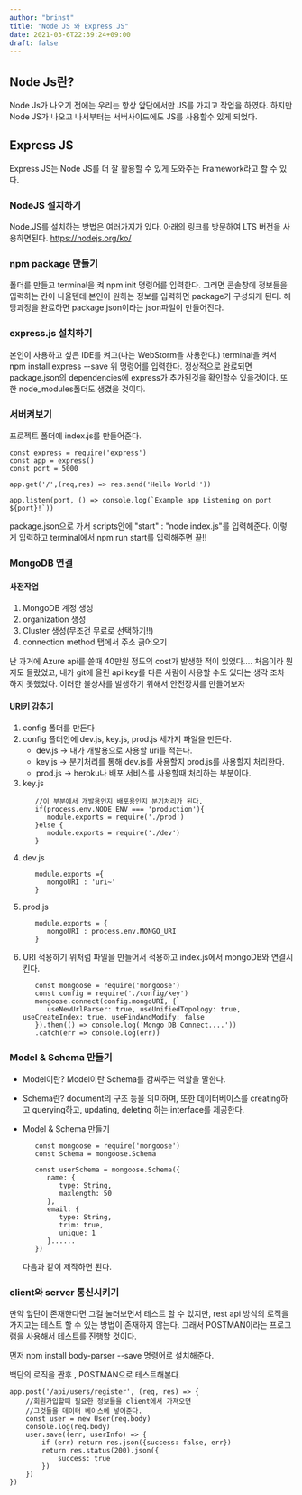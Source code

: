 ```yaml
---
author: "brinst"
title: "Node JS 와 Express JS"
date: 2021-03-6T22:39:24+09:00
draft: false
---
```


## Node Js란?

Node Js가 나오기 전에는 우리는 항상 앞단에서만 JS를 가지고 작업을 하였다.
하지만 Node JS가 나오고 나서부터는 서버사이드에도 JS를 사용할수 있게 되었다.

## Express JS

Express JS는 Node JS를 더 잘 활용할 수 있게 도와주는 Framework라고 할 수 있다.

### NodeJS 설치하기

Node.JS를 설치하는 방법은 여러가지가 있다.
아래의 링크를 방문하여 LTS 버전을 사용하면된다.
https://nodejs.org/ko/

### npm package 만들기

폴더를 만들고 terminal을 켜 npm init 명령어를 입력한다.
그러면 콘솔창에 정보들을 입력하는 칸이 나올텐데 본인이 원하는 정보를 입력하면 package가 구성되게 된다.
해당과정을 완료하면 package.json이라는 json파일이 만들어진다.

### express.js 설치하기

본인이 사용하고 싶은 IDE를 켜고(나는 WebStorm을 사용한다.) terminal을 켜서
npm install express --save
위 명령어를 입력한다.
정상적으로 완료되면 package.json의 dependencies에 express가 추가된것을 확인할수 있을것이다.
또한 node_modules폴더도 생겼을 것이다.

### 서버켜보기

프로젝트 폴더에 index.js를 만들어준다.

```JS
const express = require('express')
const app = express()
const port = 5000

app.get('/',(req,res) => res.send('Hello World!'))

app.listen(port, () => console.log(`Example app Listeming on port ${port}!`))
```

package.json으로 가서 scripts안에
"start" : "node index.js"를 입력해준다.
이렇게 입력하고 terminal에서 npm run start를 입력해주면 끝!!

### MongoDB 연결

#### 사전작업

1. MongoDB 계정 생성
2. organization 생성
3. Cluster 생성(무조건 무료로 선택하기!!)
4. connection method 탭에서 주소 긁어오기

난 과거에 Azure api를 쓸때 40만원 정도의 cost가 발생한 적이 있었다....
처음이라 뭔지도 몰랐었고, 내가 git에 올린 api key를 다른 사람이 사용할 수도 있다는 생각 조차 하지 못했었다.
이러한 불상사를 발생하기 위해서 안전장치를 만들어보자

#### URI키 감추기

1. config 폴더를 만든다
2. config 폴더안에 dev.js, key.js, prod.js 세가지 파일을 만든다.
   - dev.js -> 내가 개발용으로 사용할 uri를 적는다.
   - key.js -> 분기처리를 통해 dev.js를 사용할지 prod.js를 사용할지 처리한다.
   - prod.js -> heroku나 배포 서비스를 사용할때 처리하는 부분이다.
3. key.js
   ```JS
      //이 부분에서 개발용인지 배포용인지 분기처리가 된다.
      if(process.env.NODE_ENV === 'production'){
         module.exports = require('./prod')
      }else {
         module.exports = require('./dev')
      }
   ```
4. dev.js
   ```JS
      module.exports ={
         mongoURI : 'uri~'
      }
   ```
5. prod.js
   ```JS
      module.exports = {
         mongoURI : process.env.MONGO_URI
      }
   ```
6. URI 적용하기
   위처럼 파일을 만들어서 적용하고 index.js에서 mongoDB와 연결시킨다.
   ```JS
      const mongoose = require('mongoose')
      const config = require('./config/key')
      mongoose.connect(config.mongoURI, {
         useNewUrlParser: true, useUnifiedTopology: true, useCreateIndex: true, useFindAndModify: false
      }).then(() => console.log('Mongo DB Connect....'))
      .catch(err => console.log(err))
   ```

### Model & Schema 만들기

- Model이란?
  Model이란 Schema를 감싸주는 역할을 말한다.
- Schema란?
  document의 구조 등을 의미하며, 또한 데이터베이스를 creating하고 querying하고, updating, deleting 하는 interface를 제공한다.
- Model & Schema 만들기

  ```JS
     const mongoose = require('mongoose')
     const Schema = mongoose.Schema

     const userSchema = mongoose.Schema({
        name: {
           type: String,
           maxlength: 50
        },
        email: {
           type: String,
           trim: true,
           unique: 1
        }......
     })
  ```

  다음과 같이 제작하면 된다.

### client와 server 통신시키기

만약 앞단이 존재한다면 그걸 눌러보면서 테스트 할 수 있지만, rest api 방식의 로직을 가지고는 테스트 할 수 있는 방법이 존재하지 않는다.
그래서 POSTMAN이라는 프로그램을 사용해서 테스트를 진행할 것이다.

먼저 npm install body-parser --save 명령어로 설치해준다.

백단의 로직을 짠후 , POSTMAN으로 테스트해본다.

```JS
app.post('/api/users/register', (req, res) => {
    //회원가입할때 필요한 정보들을 client에서 가져오면
    //그것들을 데이터 베이스에 넣어준다.
    const user = new User(req.body)
    console.log(req.body)
    user.save((err, userInfo) => {
        if (err) return res.json({success: false, err})
        return res.status(200).json({
            success: true
        })
    })
})
```
